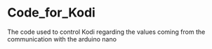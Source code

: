 # Code_for_Kodi
The code used to control Kodi regarding the values coming from the communication with the arduino nano
